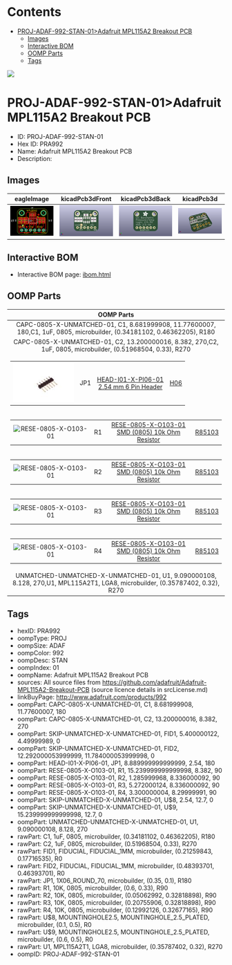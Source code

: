 



Contents
========

* [PROJ-ADAF-992-STAN-01>Adafruit MPL115A2 Breakout PCB](#proj-adaf-992-stan-01adafruit-mpl115a2-breakout-pcb)
	* [Images](#images)
	* [Interactive BOM](#interactive-bom)
	* [OOMP Parts](#oomp-parts)
	* [Tags](#tags)
  
![][im]
# PROJ-ADAF-992-STAN-01>Adafruit MPL115A2 Breakout PCB

- ID: PROJ-ADAF-992-STAN-01
- Hex ID: PRA992
- Name: Adafruit MPL115A2 Breakout PCB
- Description: 

## Images
  
  

|eagleImage|kicadPcb3dFront|kicadPcb3dBack|kicadPcb3d|
| :---: | :---: | :---: | :---: |
|[![eagleImage](eagleImage_140.png)](eagleImage_600.png)|[![kicadPcb3dFront](kicadPcb3dFront_140.png)](kicadPcb3dFront_600.png)|[![kicadPcb3dBack](kicadPcb3dBack_140.png)](kicadPcb3dBack_600.png)|[![kicadPcb3d](kicadPcb3d_140.png)](kicadPcb3d_600.png)|

## Interactive BOM

- Interactive BOM page: [ibom.html](kicad/bom/ibom.html)

## OOMP Parts
  

|OOMP Parts|
| :---: |
|CAPC-0805-X-UNMATCHED-01, C1, 8.681999908, 11.77600007, 180,C1, 1uF, 0805, microbuilder, (0.34181102, 0.46362205), R180|
|CAPC-0805-X-UNMATCHED-01, C2, 13.200000016, 8.382, 270,C2, 1uF, 0805, microbuilder, (0.51968504, 0.33), R270|
|<table><tr><td>![HEAD-I01-X-PI06-01](https://raw.githubusercontent.com/oomlout/oomlout_OOMP_parts/main/HEAD-I01-X-PI06-01/image_140.jpg)</td><td> JP1</td><td>[HEAD-I01-X-PI06-01<br>2.54 mm 6 Pin Header](https://github.com/oomlout/oomlout_OOMP_parts/tree/main/HEAD-I01-X-PI06-01/)</td><td>[H06](https://github.com/oomlout/oomlout_OOMP_parts/tree/main/HEAD-I01-X-PI06-01/)</td></tr></table>|
|<table><tr><td>![RESE-0805-X-O103-01](https://raw.githubusercontent.com/oomlout/oomlout_OOMP_parts/main/RESE-0805-X-O103-01/image_140.jpg)</td><td> R1</td><td>[RESE-0805-X-O103-01<br>SMD (0805) 10k Ohm Resistor](https://github.com/oomlout/oomlout_OOMP_parts/tree/main/RESE-0805-X-O103-01/)</td><td>[R85103](https://github.com/oomlout/oomlout_OOMP_parts/tree/main/RESE-0805-X-O103-01/)</td></tr></table>|
|<table><tr><td>![RESE-0805-X-O103-01](https://raw.githubusercontent.com/oomlout/oomlout_OOMP_parts/main/RESE-0805-X-O103-01/image_140.jpg)</td><td> R2</td><td>[RESE-0805-X-O103-01<br>SMD (0805) 10k Ohm Resistor](https://github.com/oomlout/oomlout_OOMP_parts/tree/main/RESE-0805-X-O103-01/)</td><td>[R85103](https://github.com/oomlout/oomlout_OOMP_parts/tree/main/RESE-0805-X-O103-01/)</td></tr></table>|
|<table><tr><td>![RESE-0805-X-O103-01](https://raw.githubusercontent.com/oomlout/oomlout_OOMP_parts/main/RESE-0805-X-O103-01/image_140.jpg)</td><td> R3</td><td>[RESE-0805-X-O103-01<br>SMD (0805) 10k Ohm Resistor](https://github.com/oomlout/oomlout_OOMP_parts/tree/main/RESE-0805-X-O103-01/)</td><td>[R85103](https://github.com/oomlout/oomlout_OOMP_parts/tree/main/RESE-0805-X-O103-01/)</td></tr></table>|
|<table><tr><td>![RESE-0805-X-O103-01](https://raw.githubusercontent.com/oomlout/oomlout_OOMP_parts/main/RESE-0805-X-O103-01/image_140.jpg)</td><td> R4</td><td>[RESE-0805-X-O103-01<br>SMD (0805) 10k Ohm Resistor](https://github.com/oomlout/oomlout_OOMP_parts/tree/main/RESE-0805-X-O103-01/)</td><td>[R85103](https://github.com/oomlout/oomlout_OOMP_parts/tree/main/RESE-0805-X-O103-01/)</td></tr></table>|
|UNMATCHED-UNMATCHED-X-UNMATCHED-01, U1, 9.090000108, 8.128, 270,U1, MPL115A2T1, LGA8, microbuilder, (0.35787402, 0.32), R270|

## Tags

- hexID: PRA992
- oompType: PROJ
- oompSize: ADAF
- oompColor: 992
- oompDesc: STAN
- oompIndex: 01
- oompName: Adafruit MPL115A2 Breakout PCB
- sources: All source files from https://github.com/adafruit/Adafruit-MPL115A2-Breakout-PCB (source licence details in srcLicense.md)
- linkBuyPage: http://www.adafruit.com/products/992
- oompPart: CAPC-0805-X-UNMATCHED-01, C1, 8.681999908, 11.77600007, 180
- oompPart: CAPC-0805-X-UNMATCHED-01, C2, 13.200000016, 8.382, 270
- oompPart: SKIP-UNMATCHED-X-UNMATCHED-01, FID1, 5.400000122, 4.49999989, 0
- oompPart: SKIP-UNMATCHED-X-UNMATCHED-01, FID2, 12.292000053999999, 11.784000053999998, 0
- oompPart: HEAD-I01-X-PI06-01, JP1, 8.889999999999999, 2.54, 180
- oompPart: RESE-0805-X-O103-01, R1, 15.239999999999998, 8.382, 90
- oompPart: RESE-0805-X-O103-01, R2, 1.285999968, 8.336000092, 90
- oompPart: RESE-0805-X-O103-01, R3, 5.272000124, 8.336000092, 90
- oompPart: RESE-0805-X-O103-01, R4, 3.300000004, 8.29999991, 90
- oompPart: SKIP-UNMATCHED-X-UNMATCHED-01, U$8, 2.54, 12.7, 0
- oompPart: SKIP-UNMATCHED-X-UNMATCHED-01, U$9, 15.239999999999998, 12.7, 0
- oompPart: UNMATCHED-UNMATCHED-X-UNMATCHED-01, U1, 9.090000108, 8.128, 270
- rawPart: C1, 1uF, 0805, microbuilder, (0.34181102, 0.46362205), R180
- rawPart: C2, 1uF, 0805, microbuilder, (0.51968504, 0.33), R270
- rawPart: FID1, FIDUCIAL, FIDUCIAL_1MM, microbuilder, (0.21259843, 0.17716535), R0
- rawPart: FID2, FIDUCIAL, FIDUCIAL_1MM, microbuilder, (0.48393701, 0.46393701), R0
- rawPart: JP1, 1X06_ROUND_70, microbuilder, (0.35, 0.1), R180
- rawPart: R1, 10K, 0805, microbuilder, (0.6, 0.33), R90
- rawPart: R2, 10K, 0805, microbuilder, (0.05062992, 0.32818898), R90
- rawPart: R3, 10K, 0805, microbuilder, (0.20755906, 0.32818898), R90
- rawPart: R4, 10K, 0805, microbuilder, (0.12992126, 0.32677165), R90
- rawPart: U$8, MOUNTINGHOLE2.5, MOUNTINGHOLE_2.5_PLATED, microbuilder, (0.1, 0.5), R0
- rawPart: U$9, MOUNTINGHOLE2.5, MOUNTINGHOLE_2.5_PLATED, microbuilder, (0.6, 0.5), R0
- rawPart: U1, MPL115A2T1, LGA8, microbuilder, (0.35787402, 0.32), R270
- oompID: PROJ-ADAF-992-STAN-01



[im]: kicadPcb3d_450.png
